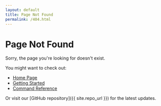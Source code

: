```yaml
---
layout: default
title: Page Not Found
permalink: /404.html
---
```


# Page Not Found

Sorry, the page you're looking for doesn't exist.

You might want to check out:

- [Home Page](/)
- [Getting Started](https://docs.capsailer.dev/getting-started)
- [Command Reference](https://docs.capsailer.dev/commands/overview/)

Or visit our [GitHub repository]({{ site.repo_url }}) for the latest updates. 